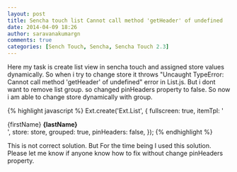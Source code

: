 ```yaml
---
layout: post
title: Sencha touch list Cannot call method 'getHeader' of undefined
date: 2014-04-09 18:26
author: saravanakumargn
comments: true
categories: [Sench Touch, Sencha, Sencha Touch 2.3]
---
```


Here my task is create list view in sencha touch and assigned store values dynamically. So when i try to change store it throws "Uncaught TypeError: Cannot call method 'getHeader' of undefined" error in List.js. But i dont want to remove list group. so changed pinHeaders property to false. So now i am able to change store dynamically with group. 
 
{% highlight javascript %}
Ext.create('Ext.List', {
   fullscreen: true,
   itemTpl: '<div class="contact">{firstName} <strong>{lastName}</strong></div>',
   store: store,
   grouped: true,
   pinHeaders: false,
});
{% endhighlight %}


This is not correct solution. But For the time being I used this solution. Please let me know if anyone know how to fix without change pinHeaders property.
